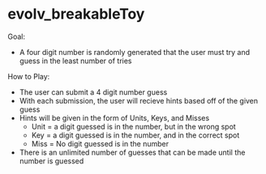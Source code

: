 # evolv_breakableToy

Goal:
- A four digit number is randomly generated that the user must try and guess in the least number of tries

How to Play:
- The user can submit a 4 digit number guess
- With each submission, the user will recieve hints based off of the given guess
- Hints will be given in the form of Units, Keys, and Misses
    - Unit = a digit guessed is in the number, but in the wrong spot
    - Key = a digit guessed is in the number, and in the correct spot
    - Miss = No digit guessed is in the number 
- There is an unlimited number of guesses that can be made until the number is guessed 
